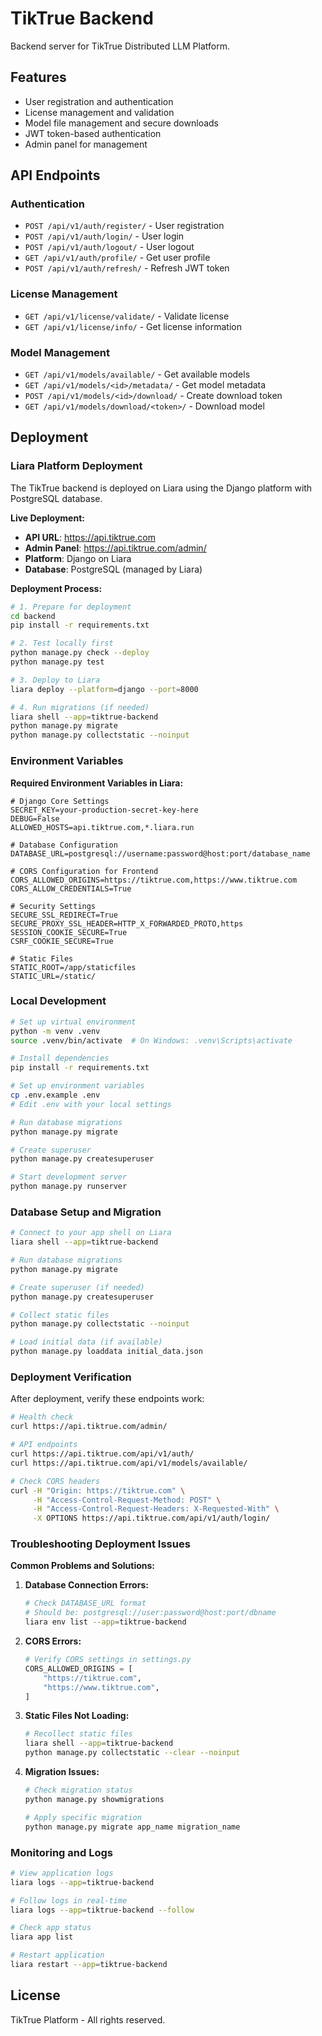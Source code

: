 # TikTrue Backend

Backend server for TikTrue Distributed LLM Platform.

## Features

- User registration and authentication
- License management and validation
- Model file management and secure downloads
- JWT token-based authentication
- Admin panel for management

## API Endpoints

### Authentication
- `POST /api/v1/auth/register/` - User registration
- `POST /api/v1/auth/login/` - User login
- `POST /api/v1/auth/logout/` - User logout
- `GET /api/v1/auth/profile/` - Get user profile
- `POST /api/v1/auth/refresh/` - Refresh JWT token

### License Management
- `GET /api/v1/license/validate/` - Validate license
- `GET /api/v1/license/info/` - Get license information

### Model Management
- `GET /api/v1/models/available/` - Get available models
- `GET /api/v1/models/<id>/metadata/` - Get model metadata
- `POST /api/v1/models/<id>/download/` - Create download token
- `GET /api/v1/models/download/<token>/` - Download model

## Deployment

### Liara Platform Deployment

The TikTrue backend is deployed on Liara using the Django platform with PostgreSQL database.

**Live Deployment:**
- **API URL**: https://api.tiktrue.com
- **Admin Panel**: https://api.tiktrue.com/admin/
- **Platform**: Django on Liara
- **Database**: PostgreSQL (managed by Liara)

**Deployment Process:**

```bash
# 1. Prepare for deployment
cd backend
pip install -r requirements.txt

# 2. Test locally first
python manage.py check --deploy
python manage.py test

# 3. Deploy to Liara
liara deploy --platform=django --port=8000

# 4. Run migrations (if needed)
liara shell --app=tiktrue-backend
python manage.py migrate
python manage.py collectstatic --noinput
```

### Environment Variables

**Required Environment Variables in Liara:**

```env
# Django Core Settings
SECRET_KEY=your-production-secret-key-here
DEBUG=False
ALLOWED_HOSTS=api.tiktrue.com,*.liara.run

# Database Configuration
DATABASE_URL=postgresql://username:password@host:port/database_name

# CORS Configuration for Frontend
CORS_ALLOWED_ORIGINS=https://tiktrue.com,https://www.tiktrue.com
CORS_ALLOW_CREDENTIALS=True

# Security Settings
SECURE_SSL_REDIRECT=True
SECURE_PROXY_SSL_HEADER=HTTP_X_FORWARDED_PROTO,https
SESSION_COOKIE_SECURE=True
CSRF_COOKIE_SECURE=True

# Static Files
STATIC_ROOT=/app/staticfiles
STATIC_URL=/static/
```

### Local Development

```bash
# Set up virtual environment
python -m venv .venv
source .venv/bin/activate  # On Windows: .venv\Scripts\activate

# Install dependencies
pip install -r requirements.txt

# Set up environment variables
cp .env.example .env
# Edit .env with your local settings

# Run database migrations
python manage.py migrate

# Create superuser
python manage.py createsuperuser

# Start development server
python manage.py runserver
```

### Database Setup and Migration

```bash
# Connect to your app shell on Liara
liara shell --app=tiktrue-backend

# Run database migrations
python manage.py migrate

# Create superuser (if needed)
python manage.py createsuperuser

# Collect static files
python manage.py collectstatic --noinput

# Load initial data (if available)
python manage.py loaddata initial_data.json
```

### Deployment Verification

After deployment, verify these endpoints work:

```bash
# Health check
curl https://api.tiktrue.com/admin/

# API endpoints
curl https://api.tiktrue.com/api/v1/auth/
curl https://api.tiktrue.com/api/v1/models/available/

# Check CORS headers
curl -H "Origin: https://tiktrue.com" \
     -H "Access-Control-Request-Method: POST" \
     -H "Access-Control-Request-Headers: X-Requested-With" \
     -X OPTIONS https://api.tiktrue.com/api/v1/auth/login/
```

### Troubleshooting Deployment Issues

**Common Problems and Solutions:**

1. **Database Connection Errors:**
   ```bash
   # Check DATABASE_URL format
   # Should be: postgresql://user:password@host:port/dbname
   liara env list --app=tiktrue-backend
   ```

2. **CORS Errors:**
   ```python
   # Verify CORS settings in settings.py
   CORS_ALLOWED_ORIGINS = [
       "https://tiktrue.com",
       "https://www.tiktrue.com",
   ]
   ```

3. **Static Files Not Loading:**
   ```bash
   # Recollect static files
   liara shell --app=tiktrue-backend
   python manage.py collectstatic --clear --noinput
   ```

4. **Migration Issues:**
   ```bash
   # Check migration status
   python manage.py showmigrations
   
   # Apply specific migration
   python manage.py migrate app_name migration_name
   ```

### Monitoring and Logs

```bash
# View application logs
liara logs --app=tiktrue-backend

# Follow logs in real-time
liara logs --app=tiktrue-backend --follow

# Check app status
liara app list

# Restart application
liara restart --app=tiktrue-backend
```

## License

TikTrue Platform - All rights reserved.